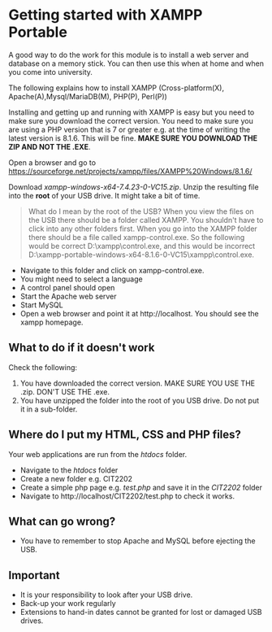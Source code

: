 # Getting started with XAMPP Portable

A good way to do the work for this module is to install a web server and database on a memory stick. You can then use this when at home and when you come into university.

The following explains how to install XAMPP (Cross-platform(X), Apache(A),Mysql/MariaDB(M), PHP\(P\), Perl\(P\))

Installing and getting up and running with XAMPP is easy but you need to make sure you download the correct version. You need to make sure you are using a PHP version that is 7 or greater e.g. at the time of writing the latest version is 8.1.6. This will be fine. **MAKE SURE YOU DOWNLOAD THE ZIP AND NOT THE .EXE**.

Open a browser and go to https://sourceforge.net/projects/xampp/files/XAMPP%20Windows/8.1.6/

Download *xampp-windows-x64-7.4.23-0-VC15.zip*. Unzip the resulting file into the **root** of your USB drive. It might take a bit of time.

> What do I mean by the root of the USB? When you view the files on the USB there should be a folder called XAMPP. You shouldn't have to click into any other folders first. When you go into the XAMPP folder there should be a file called xampp-control.exe. So the following would be correct D:\xampp\control.exe, and this would be incorrect D:\xampp-portable-windows-x64-8.1.6-0-VC15\xampp\control.exe.

* Navigate to this folder and click on xampp-control.exe.
* You might need to select a language
* A control panel should open
* Start the Apache web server
* Start MySQL
* Open a web browser and point it at http://localhost. You should see the xampp homepage.

## What to do if it doesn't work
Check the following:
1. You have downloaded the correct version. MAKE SURE YOU USE THE .zip. DON'T USE THE .exe.
2. You have unzipped the folder into the root of you USB drive. Do not put it in a sub-folder.

## Where do I put my HTML, CSS and PHP files?
Your web applications are run from the *htdocs* folder.
* Navigate to the *htdocs* folder
* Create a new folder e.g. CIT2202
* Create a simple php page e.g. *test.php* and save it in the *CIT2202* folder
* Navigate to http://localhost/CIT2202/test.php to check it works.

## What can go wrong?
* You have to remember to stop Apache and MySQL before ejecting the USB.

## Important
* It is your responsibility to look after your USB drive.
* Back-up your work regularly
* Extensions to hand-in dates cannot be granted for lost or damaged USB drives.
